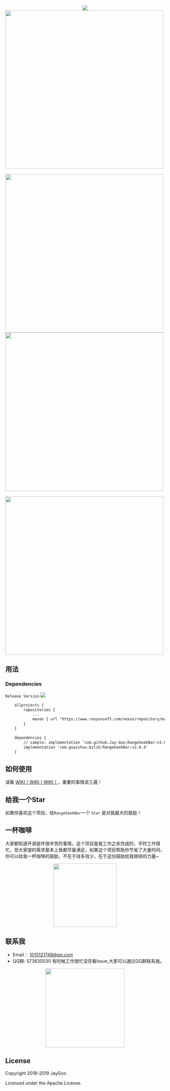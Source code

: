 <div style="text-align: center;">
<img src="https://github.com/Jay-Goo/RangeSeekBar/blob/master/Gif/logo.png" style="margin: 0 auto;" />
</div>

<div>
<img src="https://github.com/Jay-Goo/RangeSeekBar/blob/master/Gif/screen1.gif" height="500px" >&nbsp;&nbsp;&nbsp;&nbsp;&nbsp;&nbsp;<img src="https://github.com/Jay-Goo/RangeSeekBar/blob/master/Gif/screen2.gif" height="500px"><br/>
<img src="https://github.com/Jay-Goo/RangeSeekBar/blob/master/Gif/screen3.gif" height="500px" >&nbsp;&nbsp;&nbsp;&nbsp;&nbsp;&nbsp;<img src="https://github.com/Jay-Goo/RangeSeekBar/blob/master/Gif/screen4.gif" height="500px">
</div>

## 用法

### Dependencies
`Release Version` [![](https://jitpack.io/v/Jay-Goo/RangeSeekBar.svg)](https://jitpack.io/#Jay-Goo/RangeSeekBar)

```xml
    allprojects {
		repositories {
			...
            maven { url "https://www.raoyunsoft.com/nexus/repository/maven-releases/" }
		}
	}

	dependencies {
		// sample: implementation 'com.github.Jay-Goo:RangeSeekBar:v3.0.0'
        implementation 'com.guaishou.bzlib:RangeSeekBar:v2.0.4'
	}

```
## 如何使用

请看 [WIKI！WIKI！WIKI！](https://github.com/Jay-Goo/RangeSeekBar/wiki)，重要的事情说三遍！


## 给我一个Star
如果你喜欢这个项目，给`RangeSeekBar`一个 `Star` 是对我最大的鼓励！

## 一杯咖啡
大家都知道开源是件很辛苦的事情，这个项目是我工作之余完成的，平时工作很忙，但大家提的需求基本上我都尽量满足，如果这个项目帮助你节省了大量时间，你可以给我一杯咖啡的鼓励，不在于钱多钱少，在于这份鼓励给我继续的力量~
<div style="text-align: center;">
<img src="https://github.com/Jay-Goo/RangeSeekBar/blob/master/Gif/pay.png" height="200px"/>
</div>

## 联系我

- Email： 1015121748@qq.com
- QQ群: 573830030 有时候工作很忙没空看Issue,大家可以通过QQ群联系我。
<div style="text-align: center;">
<img src="https://github.com/Jay-Goo/RangeSeekBar/blob/master/Gif/qq.png" style="margin: 0 auto;" height="250px"/>
</div>


## License

Copyright 2018-2019 JayGoo

Licensed under the Apache License.

